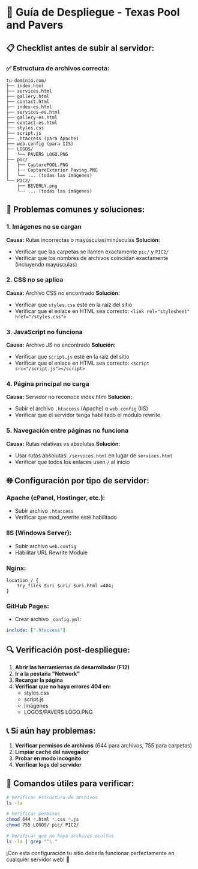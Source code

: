 # 🚀 Guía de Despliegue - Texas Pool and Pavers

## 📋 Checklist antes de subir al servidor:

### ✅ **Estructura de archivos correcta:**
```
tu-dominio.com/
├── index.html
├── services.html
├── gallery.html
├── contact.html
├── index-es.html
├── services-es.html
├── gallery-es.html
├── contact-es.html
├── styles.css
├── script.js
├── .htaccess (para Apache)
├── web.config (para IIS)
├── LOGOS/
│   └── PAVERS LOGO.PNG
├── pic/
│   ├── CapturePOOL.PNG
│   ├── CaptureExterior Paving.PNG
│   └── ... (todas las imágenes)
└── PIC2/
    ├── BEVERLY.png
    └── ... (todas las imágenes)
```

## 🔧 **Problemas comunes y soluciones:**

### 1. **Imágenes no se cargan**
**Causa:** Rutas incorrectas o mayúsculas/minúsculas
**Solución:**
- Verificar que las carpetas se llamen exactamente `pic/` y `PIC2/`
- Verificar que los nombres de archivos coincidan exactamente (incluyendo mayúsculas)

### 2. **CSS no se aplica**
**Causa:** Archivo CSS no encontrado
**Solución:**
- Verificar que `styles.css` esté en la raíz del sitio
- Verificar que el enlace en HTML sea correcto: `<link rel="stylesheet" href="/styles.css">`

### 3. **JavaScript no funciona**
**Causa:** Archivo JS no encontrado
**Solución:**
- Verificar que `script.js` esté en la raíz del sitio
- Verificar que el enlace en HTML sea correcto: `<script src="/script.js"></script>`

### 4. **Página principal no carga**
**Causa:** Servidor no reconoce index.html
**Solución:**
- Subir el archivo `.htaccess` (Apache) o `web.config` (IIS)
- Verificar que el servidor tenga habilitado el módulo rewrite

### 5. **Navegación entre páginas no funciona**
**Causa:** Rutas relativas vs absolutas
**Solución:**
- Usar rutas absolutas: `/services.html` en lugar de `services.html`
- Verificar que todos los enlaces usen `/` al inicio

## 🌐 **Configuración por tipo de servidor:**

### **Apache (cPanel, Hostinger, etc.):**
- Subir archivo `.htaccess`
- Verificar que mod_rewrite esté habilitado

### **IIS (Windows Server):**
- Subir archivo `web.config`
- Habilitar URL Rewrite Module

### **Nginx:**
```nginx
location / {
    try_files $uri $uri/ $uri.html =404;
}
```

### **GitHub Pages:**
- Crear archivo `_config.yml`:
```yaml
include: [".htaccess"]
```

## 🔍 **Verificación post-despliegue:**

1. **Abrir las herramientas de desarrollador (F12)**
2. **Ir a la pestaña "Network"**
3. **Recargar la página**
4. **Verificar que no haya errores 404 en:**
   - styles.css
   - script.js
   - Imágenes
   - LOGOS/PAVERS LOGO.PNG

## 📞 **Si aún hay problemas:**

1. **Verificar permisos de archivos** (644 para archivos, 755 para carpetas)
2. **Limpiar caché del navegador**
3. **Probar en modo incógnito**
4. **Verificar logs del servidor**

## 🎯 **Comandos útiles para verificar:**

```bash
# Verificar estructura de archivos
ls -la

# Verificar permisos
chmod 644 *.html *.css *.js
chmod 755 LOGOS/ pic/ PIC2/

# Verificar que no haya archivos ocultos
ls -la | grep "^\."
```

¡Con esta configuración tu sitio debería funcionar perfectamente en cualquier servidor web! 🚀 